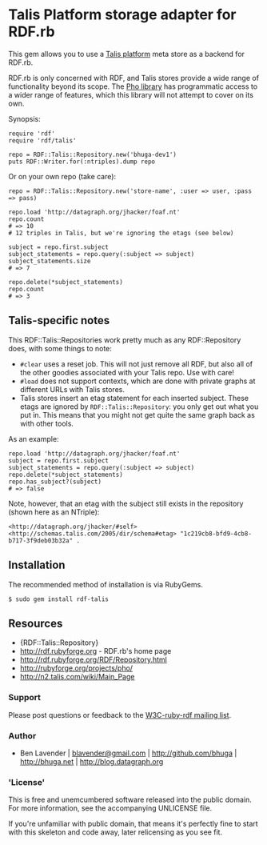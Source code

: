 # Talis Platform storage adapter for RDF.rb

This gem allows you to use a [Talis platform](http://www.talis.com/platform/)
meta store as a backend for RDF.rb.

RDF.rb is only concerned with RDF, and Talis stores provide a wide range of
functionality beyond its scope.  The [Pho library][] has programmatic access to a
wider range of features, which this library will not attempt to cover on its
own.

Synopsis:

    require 'rdf'
    require 'rdf/talis'

    repo = RDF::Talis::Repository.new('bhuga-dev1')
    puts RDF::Writer.for(:ntriples).dump repo


Or on your own repo (take care):

    repo = RDF::Talis::Repository.new('store-name', :user => user, :pass => pass)

    repo.load 'http://datagraph.org/jhacker/foaf.nt'
    repo.count
    # => 10
    # 12 triples in Talis, but we're ignoring the etags (see below)

    subject = repo.first.subject
    subject_statements = repo.query(:subject => subject)
    subject_statements.size
    # => 7

    repo.delete(*subject_statements)
    repo.count
    # => 3

## Talis-specific notes

This RDF::Talis::Repositories work pretty much as any RDF::Repository does, with some things to note:

 * `#clear` uses a reset job.  This will not just remove all RDF, but also all
    of the other goodies associated with your Talis repo.  Use with care!
 * `#load` does not support contexts, which are done with private graphs at 
   different URLs with Talis stores.  
 * Talis stores insert an etag statement for each inserted subject.  These etags are 
   ignored by `RDF::Talis::Repository`: you only get out what you put in.  This means
   that you might not get quite the same graph back as with other tools.

As an example:
    
    repo.load 'http://datagraph.org/jhacker/foaf.nt'
    subject = repo.first.subject
    subject_statements = repo.query(:subject => subject)
    repo.delete(*subject_statements)
    repo.has_subject?(subject)
    # => false

Note, however, that an etag with the subject still exists in the repository (shown here as an NTriple):

    <http://datagraph.org/jhacker/#self> <http://schemas.talis.com/2005/dir/schema#etag> "1c219cb8-bfd9-4cb8-b717-3f9deb03b32a" .


## Installation

The recommended method of installation is via RubyGems.

    $ sudo gem install rdf-talis

## Resources

 * {RDF::Talis::Repository}
 * <http://rdf.rubyforge.org> - RDF.rb's home page
 * <http://rdf.rubyforge.org/RDF/Repository.html>
 * <http://rubyforge.org/projects/pho/>
 * <http://n2.talis.com/wiki/Main_Page>

### Support

Please post questions or feedback to the [W3C-ruby-rdf mailing list][].

### Author
 * Ben Lavender | <blavender@gmail.com> | <http://github.com/bhuga> | <http://bhuga.net> | <http://blog.datagraph.org>

### 'License'

This is free and unemcumbered software released into the public domain.  For
more information, see the accompanying UNLICENSE file.

If you're unfamiliar with public domain, that means it's perfectly fine to
start with this skeleton and code away, later relicensing as you see fit.


[W3C-ruby-rdf mailing list]:        http://lists.w3.org/Archives/Public/public-rdf-ruby/
[Pho library]:                      http://rubyforge.org/projects/pho/
